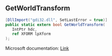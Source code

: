 ## GetWorldTransform

```csharp
[DllImport("gdi32.dll", SetLastError = true)]
public static extern bool GetWorldTransform(
   IntPtr hdc,
   ref XFORM lpXform
);
```

Microsoft documentation: [Link](https://docs.microsoft.com/en-us/windows/win32/api/wingdi/nf-wingdi-getworldtransform)
